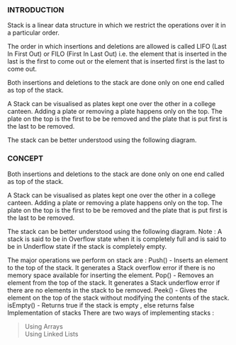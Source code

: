 ### INTRODUCTION<br>
Stack is a linear data structure in which we restrict the operations over it in a particular order.

The order in which insertions and deletions are allowed is called LIFO (Last In First Out) or FILO (First In Last Out) i.e. the element that is inserted in the last is the first to come out or the element that is inserted first is the last to come out.

Both insertions and deletions to the stack are done only on one end called as top of the stack.

A Stack can be visualised as plates kept one over the other in a college canteen. Adding a plate or removing a plate happens only on the top. The plate on the top is the first to be be removed and the plate that is put first is the last to be removed.

The stack can be better understood using the following diagram.
<br>

### CONCEPT<br>
Both insertions and deletions to the stack are done only on one end called as top of the stack.

A Stack can be visualised as plates kept one over the other in a college canteen. Adding a plate or removing a plate happens only on the top. The plate on the top is the first to be be removed and the plate that is put first is the last to be removed.

The stack can be better understood using the following diagram.
Note : A stack is said to be in Overflow state when it is completely full and is said to be in Underflow state if the stack is completely empty.

The major operations we perform on stack are :
Push() - Inserts an element to the top of the stack. It generates a Stack overflow error if there is no memory space available for inserting the element.
Pop() - Removes an element from the top of the stack. It generates a Stack underflow error if there are no elements in the stack to be removed.
Peek() - Gives the element on the top of the stack without modifying the contents of the stack.
isEmpty() - Returns true if the stack is empty , else returns false
Implementation of stacks
There are two ways of implementing stacks :
> Using Arrays <br>
> Using Linked Lists <br>
